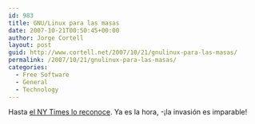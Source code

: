 ```yaml
---
id: 983
title: GNU/Linux para las masas
date: 2007-10-21T00:50:45+00:00
author: Jorge Cortell
layout: post
guid: http://www.cortell.net/2007/10/21/gnulinux-para-las-masas/
permalink: /2007/10/21/gnulinux-para-las-masas/
categories:
  - Free Software
  - General
  - Technology
---
```

Hasta <a target="_blank" title="Artí­culo en el NY Times" href="http://www.nytimes.com/2007/10/04/technology/circuits/04basics.html?ex=1349150400&en=f1e147767abb91ac&ei=5124&partner=permalink&exprod=permalink">el NY Times lo reconoce</a>. Ya es la hora, -¡la invasión es imparable!
